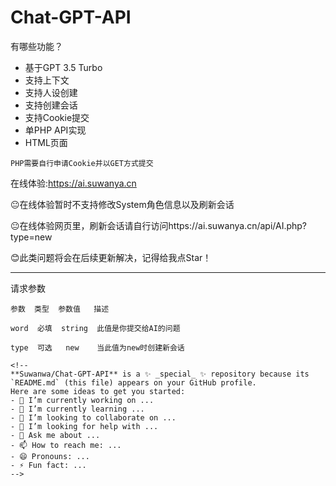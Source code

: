 # Chat-GPT-API
有哪些功能？
* 基于GPT 3.5 Turbo
* 支持上下文
* 支持人设创建
* 支持创建会话
* 支持Cookie提交
* 单PHP API实现
* HTML页面

`PHP需要自行申请Cookie并以GET方式提交`

在线体验:https://ai.suwanya.cn

😐在线体验暂时不支持修改System角色信息以及刷新会话

😐在线体验网页里，刷新会话请自行访问https://ai.suwanya.cn/api/AI.php?type=new

😊此类问题将会在后续更新解决，记得给我点Star！
___
请求参数
```
参数  类型  参数值   描述

word  必填  string  此值是你提交给AI的问题

type  可选   new    当此值为new时创建新会话

<!--
**Suwanwa/Chat-GPT-API** is a ✨ _special_ ✨ repository because its `README.md` (this file) appears on your GitHub profile.
Here are some ideas to get you started:
- 🔭 I’m currently working on ...
- 🌱 I’m currently learning ...
- 👯 I’m looking to collaborate on ...
- 🤔 I’m looking for help with ...
- 💬 Ask me about ...
- 📫 How to reach me: ...
- 😄 Pronouns: ...
- ⚡ Fun fact: ...
-->
